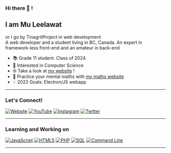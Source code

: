 ### Hi there 👋 !

## I am Mu Leelawat

or I go by TinagritProject in web development<br>
A web developer and a student living in BC, Canada. An expert in framework-less front-end and an amateur in back-end

- 📚 Grade 11 student. Class of 2024.
- 🏫 Interested in Computer Science
- 🌐 Take a look at <a href="https://tinagrit.com">my website</a> !
- 🧮 Practice your mental maths with <a href="https://tinagrit.com/maths">my maths website</a>
- 💡 2022 Goals: Electron/JS webapp

---

### Let's Connect!
<p id="learningandworkingon">
<a href="https://tinagrit.com"><img alt="Website" src="https://img.shields.io/badge/Website-FB7A24?logo=xampp&logoColor=white&style=for-the-badge" /></a>
<a href="https://www.youtube.com/channel/UCqcyEn7BCuUXSn1_vIUcvcQ"><img alt="YouTube" src="https://img.shields.io/badge/YouTube-FF0000?logo=youtube&logoColor=white&style=for-the-badge" /></a>
<a href="https://instagram.com/tinagrit"><img alt="Instagram" src="https://img.shields.io/badge/Instagram-E4405F?logo=instagram&logoColor=white&style=for-the-badge" /></a>
<a href="https://twitter.com/thebestskyever"><img alt="Twitter" src="https://img.shields.io/badge/Twitter-1DA1F2?logo=twitter&logoColor=white&style=for-the-badge" /></a>

---
### Learning and Working on
<p>
<a href="#learningandworkingon"><img title="Yes Yes Yes! JavaScript is a programming language!" alt="JavaScript" src="https://img.shields.io/badge/JavaScript-F7DF1E?logo=javascript&logoColor=black&style=for-the-badge" /></a>
<a href="#learningandworkingon"><img title="I'd like to remind you that HTML is not a programming language." alt="HTML5" src="https://img.shields.io/badge/HTML&CSS-E34F26?logo=html5&logoColor=white&style=for-the-badge" /></a>
<a href="#learningandworkingon"><img title="I know it's old, not bad though" alt="PHP" src="https://img.shields.io/badge/PHP-777BB4?logo=php&logoColor=white&style=for-the-badge" /></a>
<a href="#learningandworkingon"><img title="Please DON'T SQL INJECT ME." alt="SQL" src="https://img.shields.io/badge/SQL-4479A1?logo=mysql&logoColor=white&style=for-the-badge" /></a>
<a href="#learningandworkingon"><img title="well, this is not a language, let's say i use git version control." alt="Command Line" src="https://img.shields.io/badge/Git-0078D6?logo=git&logoColor=white&style=for-the-badge" /></a>
  </p>
  
---
